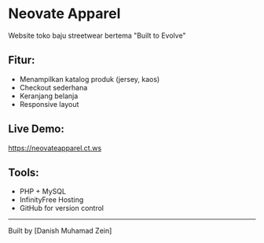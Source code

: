 # Neovate Apparel

Website toko baju streetwear bertema "Built to Evolve"

## Fitur:
- Menampilkan katalog produk (jersey, kaos)
- Checkout sederhana
- Keranjang belanja
- Responsive layout

## Live Demo:
https://neovateapparel.ct.ws

## Tools:
- PHP + MySQL
- InfinityFree Hosting
- GitHub for version control

---

Built by [Danish Muhamad Zein]
